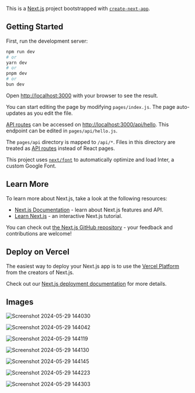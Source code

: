 This is a [Next.js](https://nextjs.org/) project bootstrapped with [`create-next-app`](https://github.com/vercel/next.js/tree/canary/packages/create-next-app).

## Getting Started

First, run the development server:

```bash
npm run dev
# or
yarn dev
# or
pnpm dev
# or
bun dev
```

Open [http://localhost:3000](http://localhost:3000) with your browser to see the result.

You can start editing the page by modifying `pages/index.js`. The page auto-updates as you edit the file.

[API routes](https://nextjs.org/docs/api-routes/introduction) can be accessed on [http://localhost:3000/api/hello](http://localhost:3000/api/hello). This endpoint can be edited in `pages/api/hello.js`.

The `pages/api` directory is mapped to `/api/*`. Files in this directory are treated as [API routes](https://nextjs.org/docs/api-routes/introduction) instead of React pages.

This project uses [`next/font`](https://nextjs.org/docs/basic-features/font-optimization) to automatically optimize and load Inter, a custom Google Font.

## Learn More

To learn more about Next.js, take a look at the following resources:

- [Next.js Documentation](https://nextjs.org/docs) - learn about Next.js features and API.
- [Learn Next.js](https://nextjs.org/learn) - an interactive Next.js tutorial.

You can check out [the Next.js GitHub repository](https://github.com/vercel/next.js/) - your feedback and contributions are welcome!

## Deploy on Vercel

The easiest way to deploy your Next.js app is to use the [Vercel Platform](https://vercel.com/new?utm_medium=default-template&filter=next.js&utm_source=create-next-app&utm_campaign=create-next-app-readme) from the creators of Next.js.

Check out our [Next.js deployment documentation](https://nextjs.org/docs/deployment) for more details.

## Images
![Screenshot 2024-05-29 144030](https://github.com/GSL006/E-commerce/assets/111833811/c0a866d3-8d0d-4dcb-ba88-fc9069c00206)

![Screenshot 2024-05-29 144042](https://github.com/GSL006/E-commerce/assets/111833811/108a3c32-0482-44d6-9dbd-26c9aacbf41d)

![Screenshot 2024-05-29 144119](https://github.com/GSL006/E-commerce/assets/111833811/e031202b-6592-4b85-abe7-7e31613e4028)

![Screenshot 2024-05-29 144130](https://github.com/GSL006/E-commerce/assets/111833811/6adcccfa-4235-4b0f-9eba-2e860419fc80)

![Screenshot 2024-05-29 144145](https://github.com/GSL006/E-commerce/assets/111833811/1cab27a6-9cfd-46b5-adea-a2e73f4b5094)

![Screenshot 2024-05-29 144223](https://github.com/GSL006/E-commerce/assets/111833811/339e1cde-a138-43bf-9639-2b861e0aaaff)

![Screenshot 2024-05-29 144303](https://github.com/GSL006/E-commerce/assets/111833811/1633efe5-dabd-4c40-9e16-a1bf8108bb15)

